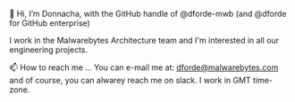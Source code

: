 👋 Hi, I’m Donnacha, with the GitHub handle of @dforde-mwb (and @dforde for GitHub enterprise)

I work in the Malwarebytes Architecture team and I'm interested in all our engineering projects.

📫 How to reach me ...
You can e-mail me at: dforde@malwarebytes.com and of course, you can alwarey reach me on slack. I work in GMT time-zone. 

<!---
- 👀 I’m interested in ...
- 🌱 I’m currently learning ...
- 💞️ I’m looking to collaborate on ...

--->

<!---
dforde-mwb/dforde-mwb is a ✨ special ✨ repository because its `README.md` (this file) appears on your GitHub profile.
You can click the Preview link to take a look at your changes.
--->
